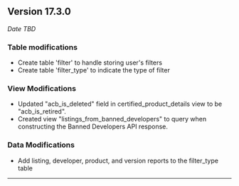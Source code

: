 
## Version 17.3.0
_Date TBD_

### Table modifications
* Create table 'filter' to handle storing user's filters
* Create table 'filter_type' to indicate the type of filter

### View Modifications
* Updated "acb_is_deleted" field in certified_product_details view to be "acb_is_retired".
* Created view "listings_from_banned_developers" to query when constructing the Banned Developers API response.

### Data Modifications
* Add listing, developer, product, and version reports to the filter_type table

---
